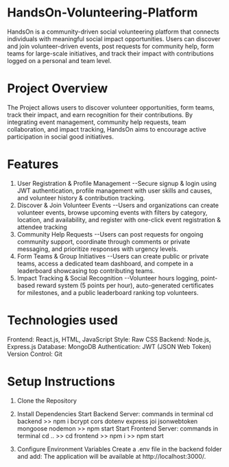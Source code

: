 # HandsOn-Volunteering-Platform

HandsOn is a community-driven social volunteering platform that connects individuals with meaningful social impact opportunities. Users can discover and join volunteer-driven events, post requests for community help, form teams for large-scale initiatives, and track their impact with contributions logged on a personal and team level.

# Project Overview

The Project allows users to discover volunteer opportunities, form teams, track their impact, and earn recognition for their contributions. By integrating event management, community help requests, team collaboration, and impact tracking, HandsOn aims to encourage active participation in social good initiatives.

# Features

1. User Registration & Profile Management
   --Secure signup & login using JWT authentication, profile management with user skills and causes, and volunteer history & contribution tracking.
2. Discover & Join Volunteer Events
   --Users and organizations can create volunteer events, browse upcoming events with filters by category, location, and availability, and register with one-click event registration & attendee tracking
3. Community Help Requests
   --Users can post requests for ongoing community support, coordinate through comments or private messaging, and prioritize responses with urgency levels.
4. Form Teams & Group Initiatives
   --Users can create public or private teams, access a dedicated team dashboard, and compete in a leaderboard showcasing top contributing teams.
5. Impact Tracking & Social Recognition
   --Volunteer hours logging, point-based reward system (5 points per hour), auto-generated certificates for milestones, and a public leaderboard ranking top volunteers.

# Technologies used

Frontend: React.js, HTML, JavaScript
Style: Raw CSS
Backend: Node.js, Express.js
Database: MongoDB
Authentication: JWT (JSON Web Token)
Version Control: Git

# Setup Instructions

1. Clone the Repository
2. Install Dependencies
   Start Backend Server: commands in terminal
   cd backend >> npm i bcrypt cors dotenv express joi jsonwebtoken mongoose nodemon >> npm start
   Start Frontend Server: commands in terminal
   cd .. >> cd frontend >> npm i >> npm start

3. Configure Environment Variables
   Create a .env file in the backend folder and add:
   The application will be available at http://localhost:3000/.
